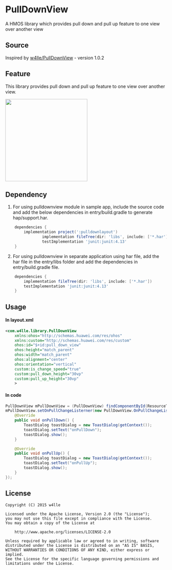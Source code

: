 # PullDownView

A HMOS library which provides pull down and pull up feature to one view over another view

## Source
Inspired by [w4lle/PullDownView](https://github.com/w4lle/PullDownView) - version 1.0.2

## Feature
This library provides pull down and pull up feature to one view over another view.

<img src="screenshots/PullDownView.gif" width="256">

## Dependency
1. For using pulldownview module in sample app, include the source code and add the below dependencies in entry/build.gradle to generate hap/support.har.
```groovy
	dependencies {
		implementation project(':pulldownlayout')
                implementation fileTree(dir: 'libs', include: ['*.har'])
                testImplementation 'junit:junit:4.13'
	}
```
2. For using pulldownview in separate application using har file, add the har file in the entry/libs folder and add the dependencies in entry/build.gradle file.
```groovy
	dependencies {
		implementation fileTree(dir: 'libs', include: ['*.har'])
		testImplementation 'junit:junit:4.13'
	}
```

## Usage

#### In layout.xml
```xml
<com.w4lle.library.PullDownView
    xmlns:ohos="http://schemas.huawei.com/res/ohos"
    xmlns:custom="http://schemas.huawei.com/res/custom"
    ohos:id="$+id:pull_down_view"
    ohos:height="match_parent"
    ohos:width="match_parent"
    ohos:alignment="center"
    ohos:orientation="vertical"
    custom:is_change_speed="true"
    custom:pull_down_height="30vp"
    custom:pull_up_height="30vp"
    >
```

#### In code

```java
PullDownView mPullDownView = (PullDownView) findComponentById(ResourceTable.Id_pull_down_view);
mPullDownView.setOnPullChangeListerner(new PullDownView.OnPullChangeListerner() {
    @Override
    public void onPullDown() {
        ToastDialog toastDialog = new ToastDialog(getContext());
        toastDialog.setText("onPullDown");
        toastDialog.show();
    }

    @Override
    public void onPullUp() {
        ToastDialog toastDialog = new ToastDialog(getContext());
        toastDialog.setText("onPullUp");
        toastDialog.show();
    }
});
```

## License
```
Copyright (C) 2015 w4lle

Licensed under the Apache License, Version 2.0 (the "License");
you may not use this file except in compliance with the License.
You may obtain a copy of the License at

    http://www.apache.org/licenses/LICENSE-2.0

Unless required by applicable law or agreed to in writing, software
distributed under the License is distributed on an "AS IS" BASIS,
WITHOUT WARRANTIES OR CONDITIONS OF ANY KIND, either express or implied.
See the License for the specific language governing permissions and
limitations under the License.
```
